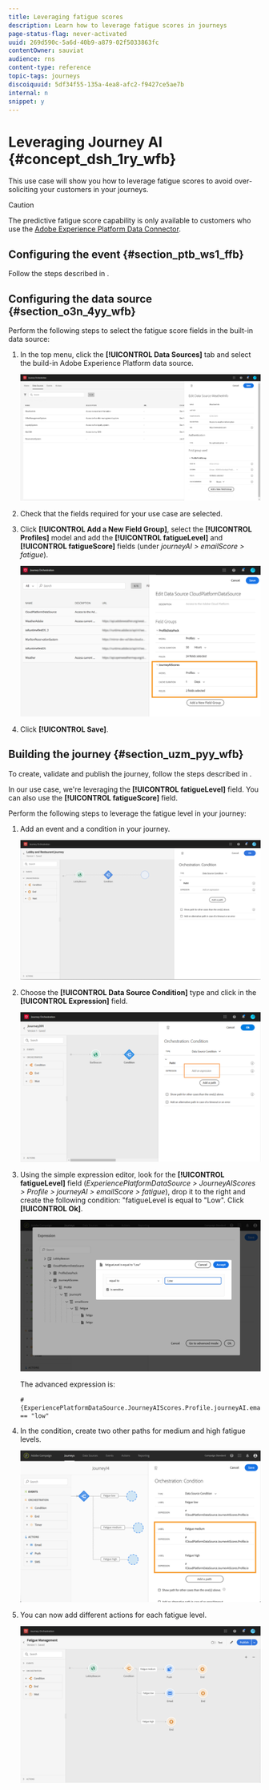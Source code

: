 ```yaml
---
title: Leveraging fatigue scores
description: Learn how to leverage fatigue scores in journeys
page-status-flag: never-activated
uuid: 269d590c-5a6d-40b9-a879-02f5033863fc
contentOwner: sauviat
audience: rns
content-type: reference
topic-tags: journeys
discoiquuid: 5df34f55-135a-4ea8-afc2-f9427ce5ae7b
internal: n
snippet: y
---
```


# Leveraging Journey AI {#concept_dsh_1ry_wfb}

This use case will show you how to leverage fatigue scores to avoid over-soliciting your customers in your journeys.

>[!CAUTION]
>
>The predictive fatigue score capability is only available to customers who use the [Adobe Experience Platform Data Connector](https://docs.adobe.com/content/help/en/campaign-standard/using/developing/mapping-campaign-and-aep-data/aep-about-data-connector.html).

## Configuring the event {#section_ptb_ws1_ffb}

Follow the steps described in [](../event/about-events.md).

## Configuring the data source {#section_o3n_4yy_wfb}

Perform the following steps to select the fatigue score fields in the built-in data source:

1. In the top menu, click the **[!UICONTROL Data Sources]** tab and select the build-in Adobe Experience Platform data source.

    ![](../assets/journey23.png)

1. Check that the fields required for your use case are selected.
1. Click **[!UICONTROL Add a New Field Group]**, select the **[!UICONTROL Profiles]** model and add the **[!UICONTROL fatigueLevel]** and **[!UICONTROL fatigueScore]** fields (under _journeyAI > emailScore > fatigue_).

    ![](../assets/journeyuc3_1.png)

1. Click **[!UICONTROL Save]**.

## Building the journey {#section_uzm_pyy_wfb}

To create, validate and publish the journey, follow the steps described in [](../building-journeys/journey.md).

In our use case, we're leveraging the **[!UICONTROL fatigueLevel]** field. You can also use the **[!UICONTROL fatigueScore]** field.

Perform the following steps to leverage the fatigue level in your journey:

1. Add an event and a condition in your journey.

    ![](../assets/journeyuc2_14.png)

1. Choose the **[!UICONTROL Data Source Condition]** type and click in the **[!UICONTROL Expression]** field.

    ![](../assets/journeyuc3_2.png)

1. Using the simple expression editor, look for the **[!UICONTROL fatigueLevel]** field (_ExperiencePlatformDataSource > JourneyAIScores > Profile > journeyAI > emailScore > fatigue_), drop it to the right and create the following condition: "fatigueLevel is equal to "Low". Click **[!UICONTROL Ok]**.

    ![](../assets/journeyuc3_3.png)

    The advanced expression is: 

    ```
    #{ExperiencePlatformDataSource.JourneyAIScores.Profile.journeyAI.emailScore.fatigue.fatigueLevel} == "low"
    ```

1. In the condition, create two other paths for medium and high fatigue levels.

    ![](../assets/journeyuc3_4.png)

1. You can now add different actions for each fatigue level.

    ![](../assets/journeyuc3_5.png)
